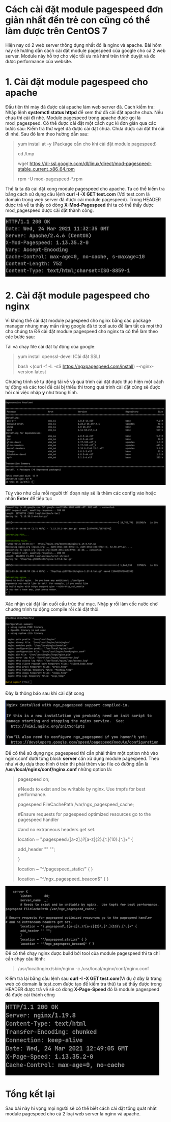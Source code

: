 # Cách cài đặt module pagespeed đơn giản nhất đến trẻ con cũng có thể làm được trên CentOS 7
Hiện nay có 2 web server thông dụng nhất đó là nginx và apache. Bài hôm nay sẽ hướng dẫn cách cài đặt module pagespeed của google cho cả 2 web server. Module này hỗ trợ cho việc tối ưu mã html trên trinh duyệt và đo được performance của website.

# 1. Cài đặt module pagespeed cho apache
Đầu tiên thì máy đã được cài apache làm web server đã. Cách kiểm tra: Nhập lệnh **systemctl status httpd** để xem thử đã cài đặt apache chưa. Nếu chưa thì cài đi nhé.
Module pagespeed trong apache được gọi là mod_pagespeed. Có thể được cài đặt một cách cực kì đơn giản qua các bước sau:
 Kiểm tra thử wget đã được cài đặt chưa. Chưa được cài đặt thì cài đi nhé. Sau đó làm theo hướng dẫn sau:
  > yum install at -y (Package cần cho khi cài đặt module pagespeed)
  >
  >  cd /tmp
  >
  > wget https://dl-ssl.google.com/dl/linux/direct/mod-pagespeed-stable_current_x86_64.rpm
  > 
  > rpm -U mod-pagespeed-*.rpm

Thế là ta đã cài đặt xong module pagespeed cho apache. Ta có thể kiểm tra bằng cách xử dụng câu lệnh **curl -I -X GET test.com** (Với test.com là domain trong web server đã được cài module pagespeed). Trong HEADER được trả về ta thấy có dòng **X-Mod-Pagespeed** thì ta có thể thấy được mod_pagespeed được cài đặt thành công.

![Check mod_pagespeed có chạy](MwvtEXT.png)

# 2. Cài đặt module pagespeed cho nginx
Vì không thể cài đặt module pagespeed cho nginx bằng các package manager nhưng may mắn rằng google đã tó tool auto để làm tất cả mọi thứ cho chúng ta
Để cài đặt module pagespeed cho nginx ta có thể làm theo các bước sau:
 
  Tải và chạy file cài đặt tự động của google:
   > yum install openssl-devel (Cài đặt SSL)
   > 
   > bash <(curl -f -L -sS https://ngxpagespeed.com/install) --nginx-version latest
   > 
  Chương trình sẽ tự động tải về và quá trình cài đặt được thực hiện một cách tự động và các tool để cài bị thiếu thì trong quá trinh cài đặt cũng sẽ được hỏi chỉ việc nhập **y** như trong hình.

![Confirm cài đặt các thư viện](UyK4qwB.png)

  Tùy vào như cầu mỗi người thì đoạn này sẽ là thêm các config vào hoặc nhấn **Enter** để tiếp tục

![Confirm lần 2](4wGAWx1.png)

  Xác nhận cài đặt lần cuối cấu trúc thư mục. Nhập **y** rồi làm cốc nước chờ chương trình tự động compile rồi cài đặt thôi.

![Confirm lần 2](Y4bBYqu.png)

 Đây là thông báo sau khi cài đặt xong

![Thông báo sau khi cài đặt xong](3osVOni.png)

 Để có thể sử dụng ngx_pagespeed thì cần phải thêm một option nhỏ vào nginx.conf dưới từng block **server** cần xử dụng module pagespeed. Theo như ví dụ dựa theo hình ở trên thì phải thêm vào file có đường dẫn là **/usr/local/nginx/conf/nginx.conf** những option là: 
   >pagespeed on;
   >
   > #Needs to exist and be writable by nginx.  Use tmpfs for best performance.
   > 
   > pagespeed FileCachePath /var/ngx_pagespeed_cache;
   >
   > #Ensure requests for pagespeed optimized resources go to the pagespeed handler
   > 
   > #and no extraneous headers get set.
   > 
   > location ~ "\.pagespeed\.([a-z]\.)?[a-z]{2}\.[^.]{10}\.[^.]+" {
   > 
   > add_header "" "";
   > 
   > }
   >  
   > location ~ "^/pagespeed_static/" { }
   > 
   > location ~ "^/ngx_pagespeed_beacon$" { }
   > 
![Config mẫu](gmnKf3W.png)
 Để có thể chạy nginx được build bởi tool của module pagespeed thì ta chỉ cần chạy câu lênh:
 > /usr/local/nginx/sbin/nginx -c /usr/local/nginx/conf/nginx.conf
 > 
 Kiểm tra lại bằng câu lệnh sau **curl -I -X GET test.com**(Ví dụ ở đây là trang web có domain là test.com được tạo để kiểm tra thử) ta sẽ thấy được trong HEADER được trả về sẽ có dòng **X-Page-Speed** đó là module pagespeed đã được cài thành công

![Thành công](7FRgZ7k.png)

# Tổng kết lại
 Sau bài này hi vọng mọi người sẽ có thể biết cách cài đặt tổng quát nhất module pagespeed cho cả 2 loại web server là nginx và apache.
